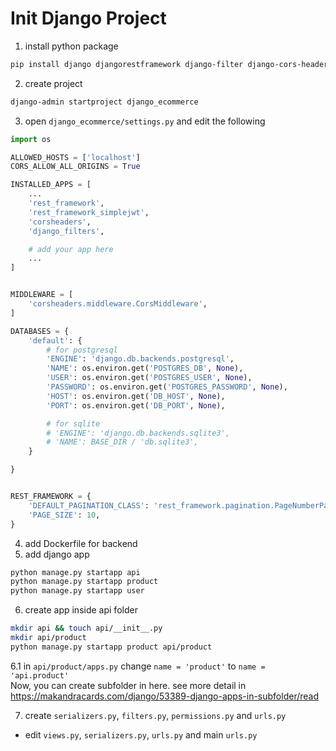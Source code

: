 # Init Django Project
1. install python package
```sh
pip install django djangorestframework django-filter django-cors-headers djangorestframework-simplejwt psycopg2-binary 
```

2. create project
```sh
django-admin startproject django_ecommerce
```

3. open `django_ecommerce/settings.py` and edit the following
```py
import os

ALLOWED_HOSTS = ['localhost']
CORS_ALLOW_ALL_ORIGINS = True

INSTALLED_APPS = [
    ...
    'rest_framework',
    'rest_framework_simplejwt',
    'corsheaders',
    'django_filters',

    # add your app here
    ...
]


MIDDLEWARE = [
    'corsheaders.middleware.CorsMiddleware',
]

DATABASES = {
    'default': {
        # for postgresql
        'ENGINE': 'django.db.backends.postgresql',
        'NAME': os.environ.get('POSTGRES_DB', None),
        'USER': os.environ.get('POSTGRES_USER', None),
        'PASSWORD': os.environ.get('POSTGRES_PASSWORD', None),
        'HOST': os.environ.get('DB_HOST', None),
        'PORT': os.environ.get('DB_PORT', None),

        # for sqlite
        # 'ENGINE': 'django.db.backends.sqlite3',
        # 'NAME': BASE_DIR / 'db.sqlite3',
    }

}


REST_FRAMEWORK = {
    'DEFAULT_PAGINATION_CLASS': 'rest_framework.pagination.PageNumberPagination',
    'PAGE_SIZE': 10,
}
```

4. add Dockerfile for backend
5. add django app

```sh
python manage.py startapp api
python manage.py startapp product
python manage.py startapp user
```

6. create app inside api folder
```sh
mkdir api && touch api/__init__.py 
mkdir api/product
python manage.py startapp product api/product
```

6.1 in `api/product/apps.py` change `name = 'product'` to `name = 'api.product'`   
Now, you can create subfolder in here. see more detail in https://makandracards.com/django/53389-django-apps-in-subfolder/read

7. create `serializers.py`, `filters.py`, `permissions.py` and `urls.py`
- edit `views.py`, `serializers.py`, `urls.py` and main `urls.py`